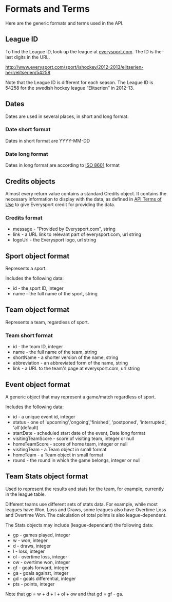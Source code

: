 # Formats and Terms
Here are the generic formats and terms used in the API. 

## League ID
To find the League ID, look up the league at [everysport.com](http://www.everysport.com). The ID is the last digits in the URL. 

http://www.everysport.com/sport/ishockey/2012-2013/elitserien-herr/elitserien/54258

Note that the League ID is different for each season. The League ID is 54258 for the swedish hockey league “Elitserien” in 2012-13.

## Dates
Dates are used in several places, in short and long format.

### Date short format
Dates in short format are YYYY-MM-DD

### Date long format
Dates in long format are according to [ISO 8601](http://en.wikipedia.org/wiki/ISO_8601) format


## Credits objects
Almost every return value contains a standard Credits object. It contains the necessary information to display with the data, as defined in [API Terms of Use](/basics/terms_of_use.md) to give Everysport credit for providing the data. 

### Credits format
* message - "Provided by Everysport.com", string
* link - a URL link to relevant part of everysport.com, url string
* logoUrl - the Everysport logo, url string

## Sport object format
Represents a sport.

Includes the following data:
* id - the sport ID, integer
* name - the full name of the sport, string

## Team object format
Represents a team, regardless of sport.

### Team short format
* id - the team ID, integer
* name - the full name of the team, string
* shortName - a shorter version of the name, string
* abbreviation - an abbreviated form of the name, string
* link - a URL to the team's page at everysport.com, url string

## Event object format
A generic object that may represent a game/match regardless of sport. 

Includes the following data:
* id - a unique event id, integer
* status - one of 'upcoming','ongoing','finished', 'postponed', 'interrupted', 'all'(default)
* startDate - scheduled start date of the event, Date long format
* visitingTeamScore - score of visiting team, integer or null
* homeTeamScore - score of home team, integer or null
* visitingTeam - a Team object in small format
* homeTeam - a Team object in small format
* round - the round in which the game belongs, integer or null 

## Team Stats object format
Used to represent the results and stats for the team, for example, currently in the league table.  

Different teams use different sets of stats data. For example, while most leagues have Won, Loss and Draws, some leagues also have Overtime Loss and Overtime Won. 
The calculation of total points is also league-dependent. 

The Stats objects may include (league-dependant) the following data:
* gp - games played, integer
* w - won, integer
* d - draws, integer
* l - loss, integer
* ol - overtime loss, integer
* ow - overtime won, integer
* gf - goals forward, integer
* ga - goals against, integer
* gd - goals differential, integer
* pts - points, integer

Note that gp = w + d + l + ol + ow and that gd = gf - ga.
